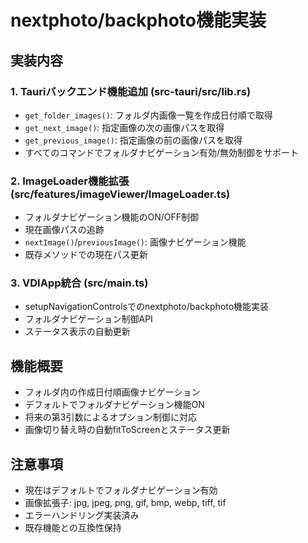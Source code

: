 # nextphoto/backphoto機能実装

## 実装内容

### 1. Tauriバックエンド機能追加 (src-tauri/src/lib.rs)
- `get_folder_images()`: フォルダ内画像一覧を作成日付順で取得
- `get_next_image()`: 指定画像の次の画像パスを取得
- `get_previous_image()`: 指定画像の前の画像パスを取得
- すべてのコマンドでフォルダナビゲーション有効/無効制御をサポート

### 2. ImageLoader機能拡張 (src/features/imageViewer/ImageLoader.ts)
- フォルダナビゲーション機能のON/OFF制御
- 現在画像パスの追跡
- `nextImage()`/`previousImage()`: 画像ナビゲーション機能
- 既存メソッドでの現在パス更新

### 3. VDIApp統合 (src/main.ts)
- setupNavigationControlsでのnextphoto/backphoto機能実装
- フォルダナビゲーション制御API
- ステータス表示の自動更新

## 機能概要
- フォルダ内の作成日付順画像ナビゲーション
- デフォルトでフォルダナビゲーション機能ON
- 将来の第3引数によるオプション制御に対応
- 画像切り替え時の自動fitToScreenとステータス更新

## 注意事項
- 現在はデフォルトでフォルダナビゲーション有効
- 画像拡張子: jpg, jpeg, png, gif, bmp, webp, tiff, tif
- エラーハンドリング実装済み
- 既存機能との互換性保持
